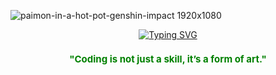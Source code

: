 ![paimon-in-a-hot-pot-genshin-impact 1920x1080](https://github.com/user-attachments/assets/4b3dd279-1568-413a-be43-4420d0574892)


<div align="center">
  <a href="https://git.io/typing-svg">
    <img src="https://readme-typing-svg.demolab.com?font=Fira+Code&pause=1000&color=07F7F6&center=true&vCenter=true&random=true&width=435&lines=System+Loading...%5B%E2%98%90%E2%98%90%E2%98%90%E2%98%90%E2%98%90%E2%98%90%E2%98%90%E2%98%90%5D++Done+%F0%9F%91%8D;%3D%3D%3D%3D%3D%3D%3D%3D+Haekal+Rahmadyan+%3D%3D%3D%3D%3D%3D%3D%3D" alt="Typing SVG" />
  </a>
</div>


<h3 align="center" style="color:green; font-size:15px;">
    "Coding is not just a skill, it’s a form of art."
</h3>




